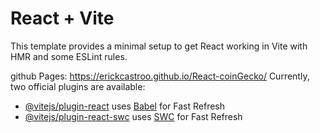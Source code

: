 # React + Vite

This template provides a minimal setup to get React working in Vite with HMR and some ESLint rules.

github Pages: https://erickcastroo.github.io/React-coinGecko/
Currently, two official plugins are available:

- [@vitejs/plugin-react](https://github.com/vitejs/vite-plugin-react/blob/main/packages/plugin-react/README.md) uses [Babel](https://babeljs.io/) for Fast Refresh
- [@vitejs/plugin-react-swc](https://github.com/vitejs/vite-plugin-react-swc) uses [SWC](https://swc.rs/) for Fast Refresh
